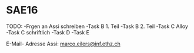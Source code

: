 # SAE16

TODO:
-Frgen an Assi schreiben
-Task B 1. Teil
-Task B 2. Teil
-Task C Alloy
-Task C schriftlich
-Task D
-Task E

E-Mail- Adresse Assi: marco.eilers@inf.ethz.ch